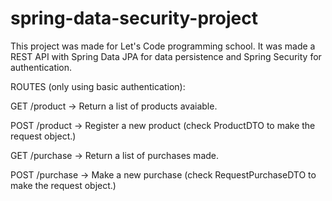 # spring-data-security-project
This project was made for Let's Code programming school. It was made a REST API with Spring Data JPA for data persistence and Spring Security for authentication.

ROUTES (only using basic authentication):

GET /product -> Return a list of products avaiable.

POST /product -> Register a new product (check ProductDTO to make the request object.)

GET /purchase -> Return a list of purchases made.

POST /purchase -> Make a new purchase (check RequestPurchaseDTO to make the request object.)
